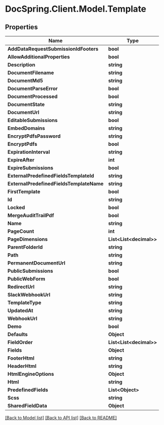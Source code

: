 # DocSpring.Client.Model.Template

## Properties

Name | Type | Description | Notes
------------ | ------------- | ------------- | -------------
**AddDataRequestSubmissionIdFooters** | **bool** |  | 
**AllowAdditionalProperties** | **bool** |  | 
**Description** | **string** |  | 
**DocumentFilename** | **string** |  | 
**DocumentMd5** | **string** |  | 
**DocumentParseError** | **bool** |  | 
**DocumentProcessed** | **bool** |  | 
**DocumentState** | **string** |  | 
**DocumentUrl** | **string** |  | 
**EditableSubmissions** | **bool** |  | 
**EmbedDomains** | **string** |  | 
**EncryptPdfsPassword** | **string** |  | 
**EncryptPdfs** | **bool** |  | 
**ExpirationInterval** | **string** |  | 
**ExpireAfter** | **int** |  | 
**ExpireSubmissions** | **bool** |  | 
**ExternalPredefinedFieldsTemplateId** | **string** |  | 
**ExternalPredefinedFieldsTemplateName** | **string** |  | 
**FirstTemplate** | **bool** |  | 
**Id** | **string** |  | 
**Locked** | **bool** |  | 
**MergeAuditTrailPdf** | **bool** |  | 
**Name** | **string** |  | 
**PageCount** | **int** |  | 
**PageDimensions** | **List&lt;List&lt;decimal&gt;&gt;** |  | 
**ParentFolderId** | **string** |  | 
**Path** | **string** |  | 
**PermanentDocumentUrl** | **string** |  | 
**PublicSubmissions** | **bool** |  | 
**PublicWebForm** | **bool** |  | 
**RedirectUrl** | **string** |  | 
**SlackWebhookUrl** | **string** |  | 
**TemplateType** | **string** |  | 
**UpdatedAt** | **string** |  | 
**WebhookUrl** | **string** |  | 
**Demo** | **bool** |  | 
**Defaults** | **Object** |  | 
**FieldOrder** | **List&lt;List&lt;decimal&gt;&gt;** |  | 
**Fields** | **Object** |  | 
**FooterHtml** | **string** |  | 
**HeaderHtml** | **string** |  | 
**HtmlEngineOptions** | **Object** |  | 
**Html** | **string** |  | 
**PredefinedFields** | **List&lt;Object&gt;** |  | 
**Scss** | **string** |  | 
**SharedFieldData** | **Object** |  | 

[[Back to Model list]](../README.md#documentation-for-models) [[Back to API list]](../README.md#documentation-for-api-endpoints) [[Back to README]](../README.md)

